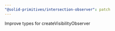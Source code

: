 ```yaml
---
"@solid-primitives/intersection-observer": patch
---
```


Improve types for createVisibilityObserver

